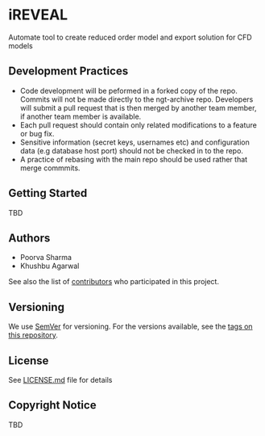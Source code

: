 # iREVEAL
Automate tool to create reduced order model and export solution for CFD models

## Development Practices

* Code development will be peformed in a forked copy of the repo. Commits will not be 
  made directly to the ngt-archive repo. Developers will submit a pull 
  request that is then merged by another team member, if another team member is available.
* Each pull request should contain only related modifications to a feature or bug fix.  
* Sensitive information (secret keys, usernames etc) and configuration data 
  (e.g database host port) should not be checked in to the repo.
* A practice of rebasing with the main repo should be used rather that merge commmits.

## Getting Started

TBD

## Authors

* Poorva Sharma
* Khushbu Agarwal

See also the list of [contributors](https://github.com/CCSI-Toolset/iREVEAL/contributors) who participated in this project.

## Versioning

We use [SemVer](http://semver.org/) for versioning. For the versions available, 
see the [tags on this repository](https://github.com/CCSI-Toolset/iREVEAL/tags). 

## License

See [LICENSE.md](LICENSE.md) file for details

## Copyright Notice

TBD

